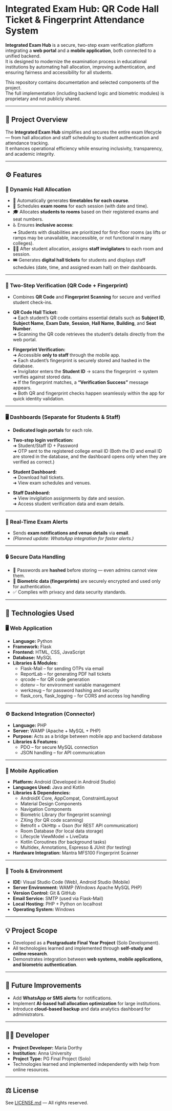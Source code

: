 # Integrated Exam Hub: QR Code Hall Ticket & Fingerprint Attendance System

**Integrated Exam Hub** is a secure, two-step exam verification platform integrating a **web portal** and a **mobile application**, both connected to a unified backend.  
It is designed to modernize the examination process in educational institutions by automating hall allocation, improving authentication, and ensuring fairness and accessibility for all students.

This repository contains documentation and selected components of the project.  
The full implementation (including backend logic and biometric modules) is proprietary and not publicly shared.

---

## 🔹 Project Overview
The **Integrated Exam Hub** simplifies and secures the entire exam lifecycle — from hall allocation and staff scheduling to student authentication and attendance tracking.  
It enhances operational efficiency while ensuring inclusivity, transparency, and academic integrity.

---

## ⚙️ Features

### 🧮 Dynamic Hall Allocation
- 📅 Automatically generates **timetables for each course**.  
- 🏫 Schedules **exam rooms** for each session (with date and time).  
- 🎓 Allocates **students to rooms** based on their registered exams and seat numbers.  
- ♿ Ensures **inclusive access**:  
      ➜ Students with disabilities are prioritized for first-floor rooms (as lifts or ramps may be unavailable, inaccessible, or not functional in many colleges).  
- 👩‍🏫 After student allocation, assigns **staff invigilators** to each room and session.  
- 🎟️ Generates **digital hall tickets** for students and displays staff schedules (date, time, and assigned exam hall) on their dashboards.

---

### 🔐 Two-Step Verification (QR Code + Fingerprint)
- Combines **QR Code** and **Fingerprint Scanning** for secure and verified student check-ins.  

- **QR Code Hall Ticket:**  
  ➜ Each student’s QR code contains essential details such as **Subject ID**, **Subject Name**, **Exam Date**, **Session**, **Hall Name**, **Building**, and **Seat Number**.  
  ➜ Scanning the QR code retrieves the student’s details directly from the web portal.  

- **Fingerprint Verification:**  
  ➜ Accessible **only to staff** through the mobile app.  
  ➜ Each student’s fingerprint is securely stored and hashed in the database.  
  ➜ Invigilator enters the **Student ID** → scans the fingerprint → system verifies against stored data.  
  ➜ If the fingerprint matches, a **“Verification Success”** message appears.  
  ➜ Both QR and fingerprint checks happen seamlessly within the app for quick identity validation.

---

### 🖥️ Dashboards (Separate for Students & Staff)
- **Dedicated login portals** for each role.  
- **Two-step login verification:**  
  ➜ Student/Staff ID + Password  
  ➜ OTP sent to the registered college email ID (Both the ID and email ID are stored in the database, and the dashboard opens only when they are verified as correct.)
  
- **Student Dashboard:**  
  ➜ Download hall tickets.  
  ➜ View exam schedules and venues.  

- **Staff Dashboard:**  
  ➜ View invigilation assignments by date and session.  
  ➜ Access student verification data and exam details.

---

### 🔔 Real-Time Exam Alerts
- Sends **exam notifications and venue details** via **email**.  
- *(Planned update: WhatsApp integration for faster alerts.)*

---

### 🔒 Secure Data Handling
- 🔑 Passwords are **hashed** before storing — even admins cannot view them.  
- 🧬 **Biometric data (fingerprints)** are securely encrypted and used only for authentication.  
- ✅ Complies with privacy and data security standards.

---

## 🔹 Technologies Used

### 🖥️ Web Application
- **Language:** Python  
- **Framework:** Flask  
- **Frontend:** HTML, CSS, JavaScript  
- **Database:** MySQL  
- **Libraries & Modules:**
  - Flask-Mail – for sending OTPs via email  
  - ReportLab – for generating PDF hall tickets  
  - qrcode – for QR code generation  
  - dotenv – for environment variable management  
  - werkzeug – for password hashing and security  
  - flask_cors, flask_logging – for CORS and access log handling  

---

### ⚙️ Backend Integration (Connector)
- **Language:** PHP  
- **Server:** WAMP (Apache + MySQL + PHP)  
- **Purpose:** Acts as a bridge between mobile app and backend database  
- **Libraries & Features:**
  - PDO – for secure MySQL connection  
  - JSON handling – for API communication  

---

### 📱 Mobile Application
- **Platform:** Android (Developed in Android Studio)  
- **Languages Used:** Java and Kotlin  
- **Libraries & Dependencies:**
  - AndroidX Core, AppCompat, ConstraintLayout  
  - Material Design Components  
  - Navigation Components  
  - Biometric Library (for fingerprint scanning)  
  - ZXing (for QR code scanning)  
  - Retrofit + OkHttp + Gson (for REST API communication)  
  - Room Database (for local data storage)  
  - Lifecycle ViewModel + LiveData  
  - Kotlin Coroutines (for background tasks)  
  - Multidex, Annotations, Espresso & JUnit (for testing)  
- **Hardware Integration:** Mantra MFS100 Fingerprint Scanner  

---

### 🧰 Tools & Environment
- **IDE:** Visual Studio Code (Web), Android Studio (Mobile)  
- **Server Environment:** WAMP (Windows Apache MySQL PHP)  
- **Version Control:** Git & GitHub  
- **Email Service:** SMTP (used via Flask-Mail)  
- **Local Hosting:** PHP + Python on localhost  
- **Operating System:** Windows  

---

## 💡 Project Scope
- Developed as a **Postgraduate Final Year Project** (Solo Development).  
- All technologies learned and implemented through **self-study and online research**.  
- Demonstrates integration between **web systems, mobile applications, and biometric authentication**.

---

## 🚀 Future Improvements
- Add **WhatsApp or SMS alerts** for notifications.  
- Implement **AI-based hall allocation optimization** for large institutions.  
- Introduce **cloud-based backup** and data analytics dashboard for administrators.

---

## 🧑‍💻 Developer
- **Project Developer:** Maria Dorthy   
- **Institution:** Anna University 
- **Project Type:** PG Final Project (Solo)  
- Technologies learned and implemented independently with help from online resources.

---
## ⚖️ License
See [LICENSE.md](LICENSE.md) — All rights reserved.
